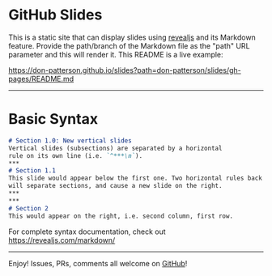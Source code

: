 # GitHub Slides
This is a static site that can display slides using
[revealjs](https://revealjs.com/) and its Markdown feature.
Provide the path/branch of the Markdown file as the "path" URL
parameter and this will render it. This README is a live
example:

https://don-patterson.github.io/slides?path=don-patterson/slides/gh-pages/README.md

***

# Basic Syntax
  ```markdown
  # Section 1.0: New vertical slides
  Vertical slides (subsections) are separated by a horizontal
  rule on its own line (i.e. `^***\n`).
  ***
  # Section 1.1
  This slide would appear below the first one. Two horizontal rules back to back
  will separate sections, and cause a new slide on the right.
  ***
  ***
  # Section 2
  This would appear on the right, i.e. second column, first row.
  ```
For complete syntax documentation, check out https://revealjs.com/markdown/

***

Enjoy! Issues, PRs, comments all welcome on [GitHub](https://github.com/don-patterson/slides/)!
